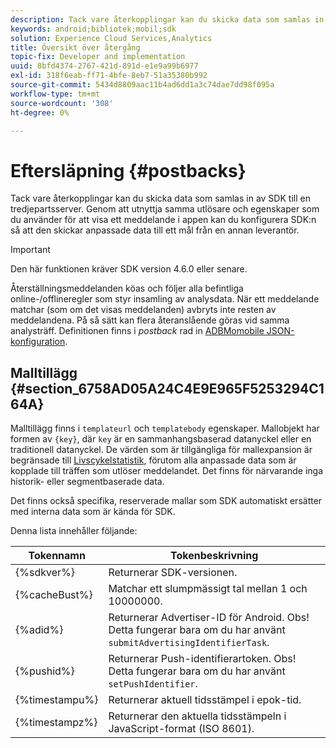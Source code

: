 ```yaml
---
description: Tack vare återkopplingar kan du skicka data som samlas in av SDK till en tredjepartsserver. Genom att utnyttja samma utlösare och egenskaper som du använder för att visa ett meddelande i appen kan du konfigurera SDK:n så att den skickar anpassade data till ett mål från en annan leverantör.
keywords: android;bibliotek;mobil;sdk
solution: Experience Cloud Services,Analytics
title: Översikt över återgång
topic-fix: Developer and implementation
uuid: 8bfd4374-2767-421d-891d-e1e9a99b6977
exl-id: 318f6eab-ff71-4bfe-8eb7-51a35380b992
source-git-commit: 5434d8809aac11b4ad6dd1a3c74dae7dd98f095a
workflow-type: tm+mt
source-wordcount: '308'
ht-degree: 0%

---
```


# Eftersläpning {#postbacks}

Tack vare återkopplingar kan du skicka data som samlas in av SDK till en tredjepartsserver. Genom att utnyttja samma utlösare och egenskaper som du använder för att visa ett meddelande i appen kan du konfigurera SDK:n så att den skickar anpassade data till ett mål från en annan leverantör.

>[!IMPORTANT]
>
>Den här funktionen kräver SDK version 4.6.0 eller senare.

Återställningsmeddelanden köas och följer alla befintliga online-/offlineregler som styr insamling av analysdata. När ett meddelande matchar (som om det visas meddelanden) avbryts inte resten av meddelandena. På så sätt kan flera återanslående göras vid samma analysträff. Definitionen finns i *postback* rad in [ADBMomobile JSON-konfiguration](/help/android/configuration/json-config/json-config.md).

## Malltillägg {#section_6758AD05A24C4E9E965F5253294C164A}

Malltillägg finns i `templateurl` och `templatebody` egenskaper. Mallobjekt har formen av `{key}`, där `key` är en sammanhangsbaserad datanyckel eller en traditionell datanyckel. De värden som är tillgängliga för mallexpansion är begränsade till [Livscykelstatistik](/help/android/metrics.md), förutom alla anpassade data som är kopplade till träffen som utlöser meddelandet. Det finns för närvarande inga historik- eller segmentbaserade data.

Det finns också specifika, reserverade mallar som SDK automatiskt ersätter med interna data som är kända för SDK.

Denna lista innehåller följande:

| Tokennamn | Tokenbeskrivning |
|--- |--- |
| {%sdkver%} | Returnerar SDK-versionen. |
| {%cacheBust%} | Matchar ett slumpmässigt tal mellan 1 och 10000000. |
| {%adid%} | Returnerar Advertiser-ID för Android. Obs! Detta fungerar bara om du har använt `submitAdvertisingIdentifierTask`. |
| {%pushid%} | Returnerar Push-identifierartoken. Obs! Detta fungerar bara om du har använt `setPushIdentifier`. |
| {%timestampu%} | Returnerar aktuell tidsstämpel i epok-tid. |
| {%timestampz%} | Returnerar den aktuella tidsstämpeln i JavaScript-format (ISO 8601). |

